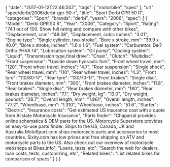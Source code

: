 {
    "date": "2017-01-12T22:46:50Z",
    "tags": [
        "motorbike",
        "spec"
    ],
    "url": "spec\/derbi\/2006\/derbi-gpr-50-r",
    "title": "Sport Derbi GPR 50 R",
    "categories": "Sport",
    "brands": "derbi",
    "years": "2006",
    "spec": [
        {
            "Model": "Derbi GPR 50 R",
            "Year": "2006",
            "Category": "Sport",
            "Rating": "74.1 out of 100. Show full rating and compare with other bikes",
            "Displacement, ccm": "49.38",
            "Displacement, cubic inches": "3.01",
            "Engine type": "Single cylinder, two-stroke",
            "Bore x stroke, mm": "39.9 x 40.0",
            "Bore x stroke, inches": "1.6 x 1.6",
            "Fuel system": "Carburettor. Del?Ortho PHVA 14",
            "Lubrication system": "Oil pump",
            "Cooling system": "Liquid",
            "Transmission type,final drive": "Chain",
            "Clutch": "Multidisc",
            "Front suspension": "Upside down hydraulic fork",
            "Front wheel travel, mm": "120",
            "Front wheel travel, inches": "4.7",
            "Rear suspension": "Single shock",
            "Rear wheel travel, mm": "110",
            "Rear wheel travel, inches": "4.3",
            "Front tyre": "110\/80-17",
            "Rear tyre": "130\/70-17",
            "Front brakes": "Single disc",
            "Front brakes diameter, mm": "300",
            "Front brakes diameter, inches": "11.8",
            "Rear brakes": "Single disc",
            "Rear brakes diameter, mm": "180",
            "Rear brakes diameter, inches": "7.1",
            "Dry weight, kg": "13.0",
            "Dry weight, pounds": "28.7",
            "Overall length, mm": "1.961",
            "Overall length, inches": "77.2",
            "Wheelbase, mm": "1.310",
            "Wheelbase, inches": "51.6",
            "Starter": "Electric",
            "Insurance costs": "Get estimated US insurance cost with a quote from Allstate Motorcycle Insurance",
            "Parts finder": "Chaparral provides online schematics & OEM parts for the US.   Motorcycle Superstore provides an easy-to-use parts finder. Ships to the US, Canada, UK and Australia.MotoSport.com ships motorcycle parts and accessories to most countries.    Sixity.com has low prices and free shipping on ATV and motorcycle parts to the US. Also check out our overview of motorcycle webshops at Bikez.info",
            "Loans, tests, etc": "Search the web for dealers, loan costs, tests, customizing, etc",
            "Related bikes": "List related bikes for comparison of specs"
        }
    ]
}